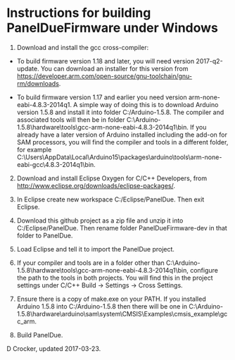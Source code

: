 Instructions for building PanelDueFirmware under Windows
========================================================

1. Download and install the gcc cross-compiler:

* To build firmware version 1.18 and later, you will need version 2017-q2-update. You can download an installer for this version from https://developer.arm.com/open-source/gnu-toolchain/gnu-rm/downloads.

* To build firmware version 1.17 and earlier you need version arm-none-eabi-4.8.3-2014q1. A simple way of doing this is to download Arduino version 1.5.8 and install it into folder C:/Arduino-1.5.8. The compiler and associated tools will then be in folder C:\Arduino-1.5.8\hardware\tools\gcc-arm-none-eabi-4.8.3-2014q1\bin. If you already have a later version of Arduino installed including the add-on for SAM processors, you will find the compiler and tools in a different folder, for example C:\Users<YOUR USER NAME>\AppData\Local\Arduino15\packages\arduino\tools\arm-none-eabi-gcc\4.8.3-2014q1\bin.

2. Download and install Eclipse Oxygen for C/C++ Developers, from http://www.eclipse.org/downloads/eclipse-packages/.

3. In Eclipse create new workspace C:/Eclipse/PanelDue. Then exit Eclipse.

4. Download this github project as a zip file and unzip it into C:/Eclipse/PanelDue. Then rename folder PanelDueFirmware-dev in that folder to PanelDue.

5. Load Eclipse and tell it to import the PanelDue project.

6. If your compiler and tools are in a folder other than C:\Arduino-1.5.8\hardware\tools\gcc-arm-none-eabi-4.8.3-2014q1\bin, configure the path to the tools in both projects. You will find this in the project settings under C/C++ Build -> Settings -> Cross Settings.

7. Ensure there is a copy of make.exe on your PATH. If you installed Arduino 1.5.8 into C:/Arduino-1.5.8 then there will be one in C:\Arduino-1.5.8\hardware\arduino\sam\system\CMSIS\Examples\cmsis_example\gcc_arm.

8. Build PanelDue.

D Crocker, updated 2017-03-23.
